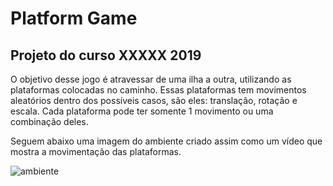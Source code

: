 # Platform Game

## Projeto do curso XXXXX 2019

O objetivo desse jogo é atravessar de uma ilha a outra, utilizando as plataformas colocadas no caminho.
Essas plataformas tem movimentos aleatórios dentro dos possíveis casos, são eles: translação, rotação e escala.
Cada plataforma pode ter somente 1 movimento ou uma combinação deles.


Seguem abaixo uma imagem do ambiente criado assim como um vídeo que mostra a movimentação das plataformas.

![ambiente](https://user-images.githubusercontent.com/52334298/62245369-e1c9da00-b3b7-11e9-9233-a70128cddb08.jpg)

